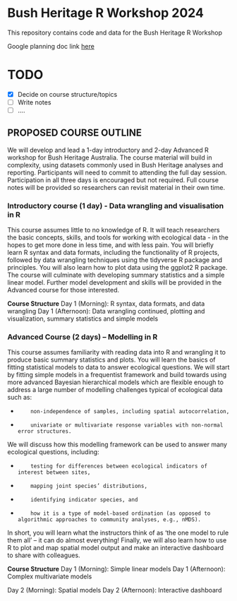 # Bush Heritage R Workshop 2024

This repository contains code and data for the Bush Heritage R Workshop

Google planning doc link [here](https://docs.google.com/document/d/1NH1JeWwIhgxLvKuUsRo7m14TJN-8Cb_egNLULsDWwFY/edit?usp=sharing)

# TODO

- [X] Decide on course structure/topics
- [ ] Write notes
- [ ] ....

## PROPOSED COURSE OUTLINE 
 
We will develop and lead a 1-day introductory and 2-day Advanced R workshop for Bush Heritage Australia. The course material will build in complexity, using datasets commonly used in Bush Heritage analyses and reporting. Participants will need to commit to attending the full day session. Participation in all three days is encouraged but not required. Full course notes will be provided so researchers can revisit material in their own time.
 
### Introductory course (1 day) - Data wrangling and visualisation in R
 
This course assumes little to no knowledge of R. It will teach researchers the basic concepts, skills, and tools for working with ecological data - in the hopes to get more done in less time, and with less pain. You will briefly learn R syntax and data formats, including the functionality of R projects, followed by data wrangling techniques using the tidyverse R package and principles. You will also learn how to plot data using the ggplot2 R package. The course will culminate with developing summary statistics and a simple linear model. Further model development and skills will be provided in the Advanced course for those interested.
 
**Course Structure**
Day 1 (Morning): R syntax, data formats, and data wrangling
Day 1 (Afternoon): Data wrangling continued, plotting and visualization, summary statistics and simple models
 
### Advanced Course (2 days) – Modelling in R
 
This course assumes familiarity with reading data into R and wrangling it to produce basic summary statistics and plots. You will learn the basics of fitting statistical models to data to answer ecological questions. We will start by fitting simple models in a frequentist framework and build towards using more advanced Bayesian hierarchical models which are flexible enough to address a large number of modelling challenges typical of ecological data such as:
-         non-independence of samples, including spatial autocorrelation,
-         univariate or multivariate response variables with non-normal error structures.
 
We will discuss how this modelling framework can be used to answer many ecological questions, including:
-         testing for differences between ecological indicators of interest between sites,
-         mapping joint species’ distributions,
-         identifying indicator species, and
-         how it is a type of model-based ordination (as opposed to algorithmic approaches to community analyses, e.g., nMDS).
 
In short, you will learn what the instructors think of as ‘the one model to rule them all’ – it can do almost everything! Finally, we will also learn how to use R to plot and map spatial model output and make an interactive dashboard to share with colleagues.
 
**Course Structure**
Day 1 (Morning): Simple linear models
Day 1 (Afternoon): Complex multivariate models
 
Day 2 (Morning): Spatial models
Day 2 (Afternoon): Interactive dashboard
 

